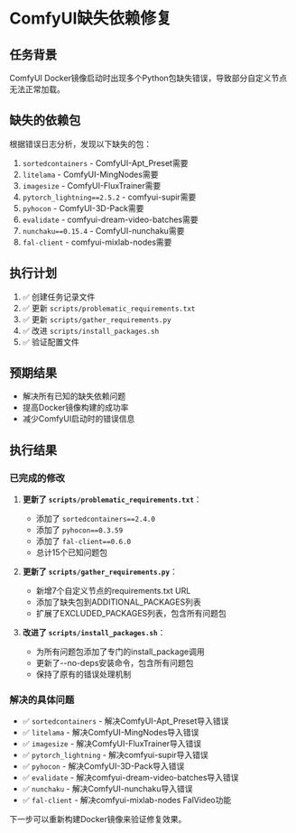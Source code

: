 # ComfyUI缺失依赖修复

## 任务背景
ComfyUI Docker镜像启动时出现多个Python包缺失错误，导致部分自定义节点无法正常加载。

## 缺失的依赖包
根据错误日志分析，发现以下缺失的包：

1. `sortedcontainers` - ComfyUI-Apt_Preset需要
2. `litelama` - ComfyUI-MingNodes需要  
3. `imagesize` - ComfyUI-FluxTrainer需要
4. `pytorch_lightning==2.5.2` - comfyui-supir需要
5. `pyhocon` - ComfyUI-3D-Pack需要
6. `evalidate` - comfyui-dream-video-batches需要
7. `nunchaku==0.15.4` - ComfyUI-nunchaku需要
8. `fal-client` - comfyui-mixlab-nodes需要

## 执行计划
1. ✅ 创建任务记录文件
2. ✅ 更新 `scripts/problematic_requirements.txt`
3. ✅ 更新 `scripts/gather_requirements.py`
4. ✅ 改进 `scripts/install_packages.sh`
5. ✅ 验证配置文件

## 预期结果
- 解决所有已知的缺失依赖问题
- 提高Docker镜像构建的成功率
- 减少ComfyUI启动时的错误信息

## 执行结果
### 已完成的修改

1. **更新了 `scripts/problematic_requirements.txt`**：
   - 添加了 `sortedcontainers==2.4.0`
   - 添加了 `pyhocon==0.3.59`
   - 添加了 `fal-client==0.6.0`
   - 总计15个已知问题包

2. **更新了 `scripts/gather_requirements.py`**：
   - 新增7个自定义节点的requirements.txt URL
   - 添加了缺失包到ADDITIONAL_PACKAGES列表
   - 扩展了EXCLUDED_PACKAGES列表，包含所有问题包

3. **改进了 `scripts/install_packages.sh`**：
   - 为所有问题包添加了专门的install_package调用
   - 更新了--no-deps安装命令，包含所有问题包
   - 保持了原有的错误处理机制

### 解决的具体问题
- ✅ `sortedcontainers` - 解决ComfyUI-Apt_Preset导入错误
- ✅ `litelama` - 解决ComfyUI-MingNodes导入错误
- ✅ `imagesize` - 解决ComfyUI-FluxTrainer导入错误
- ✅ `pytorch_lightning` - 解决comfyui-supir导入错误
- ✅ `pyhocon` - 解决ComfyUI-3D-Pack导入错误
- ✅ `evalidate` - 解决comfyui-dream-video-batches导入错误
- ✅ `nunchaku` - 解决ComfyUI-nunchaku导入错误
- ✅ `fal-client` - 解决comfyui-mixlab-nodes FalVideo功能

下一步可以重新构建Docker镜像来验证修复效果。 